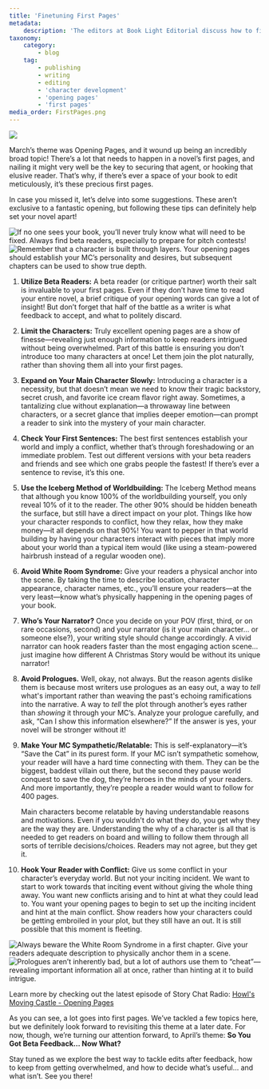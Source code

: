 ```yaml
---
title: 'Finetuning First Pages'
metadata:
    description: 'The editors at Book Light Editorial discuss how to finetune your opening pages to hook readers in'
taxonomy:
    category:
        - blog
    tag:
        - publishing
        - writing
        - editing
        - 'character development'
        - 'opening pages'
        - 'first pages'
media_order: FirstPages.png
---
```


![](FirstPages.png)

March’s theme was Opening Pages, and it wound up being an incredibly broad topic! There’s a lot that needs to happen in a novel’s first pages, and nailing it might very well be the key to securing that agent, or hooking that elusive reader. That’s why, if there’s ever a space of your book to edit meticulously, it’s these precious first pages. 

In case you missed it, let’s delve into some suggestions. These aren’t exclusive to a fantastic opening, but following these tips can definitely help set your novel apart!

![If no one sees your book, you’ll never truly know what will need to be fixed. Always find beta readers, especially to prepare for pitch contests!](BLE_betareaders.png?cropResize=350,350)
![Remember that a character is built through layers. Your opening pages should establish your MC’s personality and desires, but subsequent chapters can be used to show true depth.](BLE_establishcharacter.png?cropResize=350,350)

1. **Utilize Beta Readers:** A beta reader (or critique partner) worth their salt is invaluable to your first pages. Even if they don’t have time to read your entire novel, a brief critique of your opening words can give a lot of insight! But don’t forget that half of the battle as a writer is what feedback to accept, and what to politely discard. 
2. **Limit the Characters:** Truly excellent opening pages are a show of finesse—revealing just enough information to keep readers intrigued without being overwhelmed. Part of this battle is ensuring you don’t introduce too many characters at once! Let them join the plot naturally, rather than shoving them all into your first pages.
3. **Expand on Your Main Character Slowly:** Introducing a character is a necessity, but that doesn’t mean we need to know their tragic backstory, secret crush, and favorite ice cream flavor right away. Sometimes, a tantalizing clue without explanation—a throwaway line between characters, or a secret glance that implies deeper emotion—can prompt a reader to sink into the mystery of your main character. 
4. **Check Your First Sentences:** The best first sentences establish your world and imply a conflict, whether that’s through foreshadowing or an immediate problem. Test out different versions with your beta readers and friends and see which one grabs people the fastest! If there’s ever a sentence to revise, it’s this one. 
5. **Use the Iceberg Method of Worldbuilding:** The Iceberg Method means that although you know 100% of the worldbuilding yourself, you only reveal 10% of it to the reader. The other 90% should be hidden beneath the surface, but still have a direct impact on your plot. Things like how your character responds to conflict, how they relax, how they make money—it all depends on that 90%! You want to pepper in that world building by having your characters interact with pieces that imply more about your world than a typical item would (like using a steam-powered hairbrush instead of a regular wooden one).
6. **Avoid White Room Syndrome:** Give your readers a physical anchor into the scene. By taking the time to describe location, character appearance, character names, etc., you’ll ensure your readers—at the very least—know what’s physically happening in the opening pages of your book. 
7. **Who’s Your Narrator?** Once you decide on your POV (first, third, or on rare occasions, second) and your narrator (is it your main character… or someone else?), your writing style should change accordingly. A vivid narrator can hook readers faster than the most engaging action scene… just imagine how different A Christmas Story would be without its unique narrator!  
8. **Avoid Prologues.** Well, okay, not always. But the reason agents dislike them is because most writers use prologues as an easy out, a way to _tell_ what's important rather than weaving the past's echoing ramifications into the narrative. A way to _tell_ the plot through another’s eyes rather than _showing_ it through your MC’s. Analyze your prologue carefully, and ask, “Can I show this information elsewhere?” If the answer is yes, your novel will be stronger without it!
9. **Make Your MC Sympathetic/Relatable:** This is self-explanatory—it’s “Save the Cat” in its purest form. If your MC isn’t sympathetic somehow, your reader will have a hard time connecting with them. They can be the biggest, baddest villain out there, but the second they pause world conquest to save the dog, they’re heroes in the minds of your readers. And more importantly, they’re people a reader would want to follow for 400 pages.

   Main characters become relatable by having understandable reasons and motivations. Even if you wouldn't do what they do, you get why they are the way they are. Understanding the why of a character is all that is needed to get readers on board and willing to follow them through all sorts of terrible decisions/choices. Readers may not agree, but they get it.
10. **Hook Your Reader with Conflict:** Give us some conflict in your character’s everyday world. But not your inciting incident. We want to start to work towards that inciting event without giving the whole thing away. You want new conflicts arising and to hint at what they could lead to. You want your opening pages to begin to set up the inciting incident and hint at the main conflict. Show readers how your characters could be getting embroiled in your plot, but they still have an out. It is still possible that this moment is fleeting.



![Always beware the White Room Syndrome in a first chapter. Give your readers adequate description to physically anchor them in a scene.](BLE_whiteroom.png?cropResize=350,350)
![Prologues aren’t inherently bad, but a lot of authors use them to “cheat”—revealing important information all at once, rather than hinting at it to build intrigue.](BLE_prologues.png?cropResize=350,350)

Learn more by checking out the latest episode of Story Chat Radio: [Howl's Moving Castle - Opening Pages](https://www.storychatradio.com/howls-moving-castle-opening-pages?target=_blank)

As you can see, a lot goes into first pages. We’ve tackled a few topics here, but we definitely look forward to revisiting this theme at a later date. For now, though, we’re turning our attention forward, to April’s theme: **So You Got Beta Feedback… Now What?** 

Stay tuned as we explore the best way to tackle edits after feedback, how to keep from getting overwhelmed, and how to decide what’s useful… and what isn’t. See you there!


